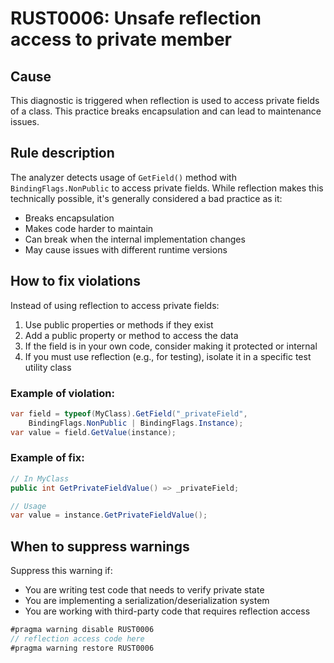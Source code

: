 # RUST0006: Unsafe reflection access to private member

## Cause

This diagnostic is triggered when reflection is used to access private fields of a class. This practice breaks encapsulation and can lead to maintenance issues.

## Rule description

The analyzer detects usage of `GetField()` method with `BindingFlags.NonPublic` to access private fields. While reflection makes this technically possible, it's generally considered a bad practice as it:
- Breaks encapsulation
- Makes code harder to maintain
- Can break when the internal implementation changes
- May cause issues with different runtime versions

## How to fix violations

Instead of using reflection to access private fields:

1. Use public properties or methods if they exist
2. Add a public property or method to access the data
3. If the field is in your own code, consider making it protected or internal
4. If you must use reflection (e.g., for testing), isolate it in a specific test utility class

### Example of violation:

```csharp
var field = typeof(MyClass).GetField("_privateField", 
    BindingFlags.NonPublic | BindingFlags.Instance);
var value = field.GetValue(instance);
```

### Example of fix:

```csharp
// In MyClass
public int GetPrivateFieldValue() => _privateField;

// Usage
var value = instance.GetPrivateFieldValue();
```

## When to suppress warnings

Suppress this warning if:
- You are writing test code that needs to verify private state
- You are implementing a serialization/deserialization system
- You are working with third-party code that requires reflection access

```csharp
#pragma warning disable RUST0006
// reflection access code here
#pragma warning restore RUST0006
```
